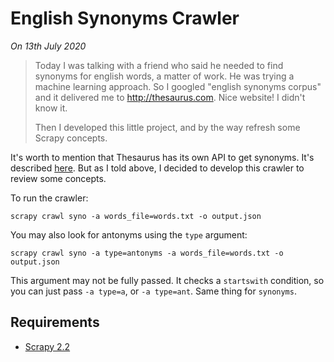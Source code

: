 # English Synonyms Crawler

*On 13th July 2020*

> Today I was talking with a friend who said he needed to find synonyms for english words, a matter of work. He was trying a machine learning approach. So I googled "english synonyms corpus" and it delivered me to http://thesaurus.com. Nice website! I didn't know it.
>
> Then I developed this little project, and by the way refresh some Scrapy concepts.

It's worth to mention that Thesaurus has its own API to get synonyms. It's described [here](http://thesaurus.altervista.org/service). But as I told above, I decided to develop this crawler to review some concepts.

To run the crawler:
```
scrapy crawl syno -a words_file=words.txt -o output.json
```

You may also look for antonyms using the `type` argument:
```
scrapy crawl syno -a type=antonyms -a words_file=words.txt -o output.json
```

This argument may not be fully passed. It checks a `startswith` condition, so you can just pass `-a type=a`, or `-a type=ant`. Same thing for `synonyms`.


## Requirements

- [Scrapy 2.2](https://docs.scrapy.org/en/2.2/)
